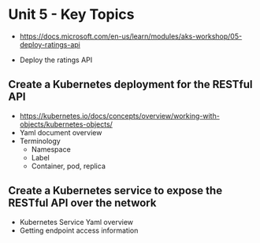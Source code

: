 # Unit 5 - Key Topics

- https://docs.microsoft.com/en-us/learn/modules/aks-workshop/05-deploy-ratings-api

- Deploy the ratings API

## Create a Kubernetes deployment for the RESTful API

- https://kubernetes.io/docs/concepts/overview/working-with-objects/kubernetes-objects/
- Yaml document overview
- Terminology
    - Namespace
    - Label
    - Container, pod, replica

## Create a Kubernetes service to expose the RESTful API over the network

- Kubernetes Service Yaml overview
- Getting endpoint access information